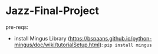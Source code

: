 # Jazz-Final-Project

pre-reqs:
- install Mingus Library (https://bspaans.github.io/python-mingus/doc/wiki/tutorialSetup.html): `pip install mingus`

